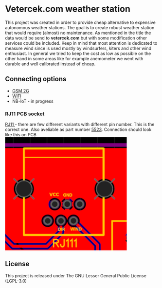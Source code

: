 # Vetercek.com weather station
This project was created in order to provide cheap alternative to expensive autonomous weather stations. The goal is to create robust weather station that would require (almost) no maintenance. As mentioned in the title the data would be send to **vetercek.com** but with some modification other services could be included. Keep in mind that most attention is dedicated to measure wind since is used mostly by windsurfers, kiters and other wind enthusiast. In general we tried to keep the cost as low as possible on the other hand in some areas like for example anemometer we went with durable and well calibrated instead of cheap.


## Connecting options
+ [GSM 2G](vetercek_2G)
+ [WIFI](vetercek_wifi)
+ NB-IoT - in progress

### RJ11 PCB socket
[RJ11 ](https://www.ebay.com/itm/10pcs-set-RJ11-RJ12-6P6C-Computer-Internet-Network-PCB-Jack-Socket-ATAU/272983583460?ssPageName=STRK%3AMEBIDX%3AIT&_trksid=p2057872.m2749.l2649) - there are few different variants with different pin number. This is the correct one.
Also aveliable as part number [5523](http://en.glgnet.biz/productsdetail/productId=97.html). Connection should look like this on PCB  
![RJ11](vetercek_2G/img/rj11.png)  

## License
This project is released under
The GNU Lesser General Public License (LGPL-3.0)
